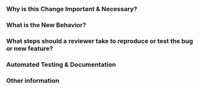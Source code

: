 ### Why is this Change Important & Necessary?
<!-- Include any github issue that is fixed/closed using "Fixes #<number>" or "Closes #<number>" syntax.  
Alternately write "Partially addresses #<number>" or "Related to #<number>" as appropriate. -->

### What is the New Behavior?
<!-- Include before & after screenshots/videos if the user interface has changed. -->

### What steps should a reviewer take to reproduce or test the bug or new feature?

### Automated Testing & Documentation
<!-- Is this feature sufficiently tested by unit tests and end-to-end tests?  
If this PR does not add/update the necessary automated tests, write a new github issue and link it below.  
Link related PRs or new github issue to update documentation. -->

### Other information
<!-- Is this a breaking change?  
Does this PR include migrations to update existing installations?  
Are there security concerns with this PR? -->
